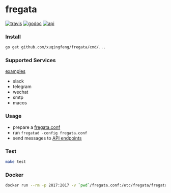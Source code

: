 # fregata
[![travis](https://img.shields.io/travis/xuqingfeng/fregata/master.svg?style=flat-square)](https://travis-ci.org/xuqingfeng/fregata)
[![godoc](https://img.shields.io/badge/godoc-reference-blue.svg?style=flat-square)](https://godoc.org/github.com/xuqingfeng/fregata)
[![api](https://img.shields.io/badge/docs-API-orange.svg?style=flat-square)](https://xuqingfeng.github.io/fregata/api.html)

### Install

```bash
go get github.com/xuqingfeng/fregata/cmd/...
```

### Supported Services

[examples](./examples)

- slack
- telegram
- wechat
- smtp
- macos

### Usage

- prepare a [fregata.conf](./etc/fregata.conf)
- run `fregatad -config fregata.conf`
- send messages to [API endpoints](https://xuqingfeng.github.io/fregata/api.html)

### Test

```bash
make test
```

### Docker

```bash
docker run --rm -p 2017:2017 -v `pwd`/fregata.conf:/etc/fregata/fregata.conf --name fregata xuqingfeng/fregata
```